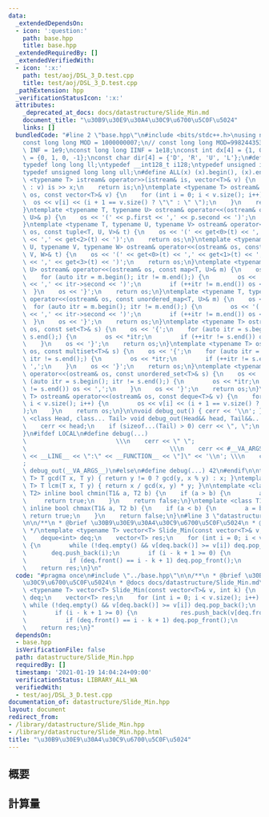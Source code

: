 ```yaml
---
data:
  _extendedDependsOn:
  - icon: ':question:'
    path: base.hpp
    title: base.hpp
  _extendedRequiredBy: []
  _extendedVerifiedWith:
  - icon: ':x:'
    path: test/aoj/DSL_3_D.test.cpp
    title: test/aoj/DSL_3_D.test.cpp
  _pathExtension: hpp
  _verificationStatusIcon: ':x:'
  attributes:
    _deprecated_at_docs: docs/datastructure/Slide_Min.md
    document_title: "\u30B9\u30E9\u30A4\u30C9\u6700\u5C0F\u5024"
    links: []
  bundledCode: "#line 2 \"base.hpp\"\n#include <bits/stdc++.h>\nusing namespace std;\n\
    const long long MOD = 1000000007;\n// const long long MOD=998244353;\nconst int\
    \ INF = 1e9;\nconst long long IINF = 1e18;\nconst int dx[4] = {1, 0, -1, 0}, dy[4]\
    \ = {0, 1, 0, -1};\nconst char dir[4] = {'D', 'R', 'U', 'L'};\n#define LOCAL\n\
    typedef long long ll;\ntypedef __int128_t i128;\ntypedef unsigned int uint;\n\
    typedef unsigned long long ull;\n#define ALL(x) (x).begin(), (x).end()\n\ntemplate\
    \ <typename T> istream& operator>>(istream& is, vector<T>& v) {\n    for (T& x\
    \ : v) is >> x;\n    return is;\n}\ntemplate <typename T> ostream& operator<<(ostream&\
    \ os, const vector<T>& v) {\n    for (int i = 0; i < v.size(); i++) {\n      \
    \  os << v[i] << (i + 1 == v.size() ? \"\" : \" \");\n    }\n    return os;\n\
    }\ntemplate <typename T, typename U> ostream& operator<<(ostream& os, const pair<T,\
    \ U>& p) {\n    os << '(' << p.first << ',' << p.second << ')';\n    return os;\n\
    }\ntemplate <typename T, typename U, typename V> ostream& operator<<(ostream&\
    \ os, const tuple<T, U, V>& t) {\n    os << '(' << get<0>(t) << ',' << get<1>(t)\
    \ << ',' << get<2>(t) << ')';\n    return os;\n}\ntemplate <typename T, typename\
    \ U, typename V, typename W> ostream& operator<<(ostream& os, const tuple<T, U,\
    \ V, W>& t) {\n    os << '(' << get<0>(t) << ',' << get<1>(t) << ',' << get<2>(t)\
    \ << ',' << get<3>(t) << ')';\n    return os;\n}\ntemplate <typename T, typename\
    \ U> ostream& operator<<(ostream& os, const map<T, U>& m) {\n    os << '{';\n\
    \    for (auto itr = m.begin(); itr != m.end();) {\n        os << '(' << itr->first\
    \ << ',' << itr->second << ')';\n        if (++itr != m.end()) os << ',';\n  \
    \  }\n    os << '}';\n    return os;\n}\ntemplate <typename T, typename U> ostream&\
    \ operator<<(ostream& os, const unordered_map<T, U>& m) {\n    os << '{';\n  \
    \  for (auto itr = m.begin(); itr != m.end();) {\n        os << '(' << itr->first\
    \ << ',' << itr->second << ')';\n        if (++itr != m.end()) os << ',';\n  \
    \  }\n    os << '}';\n    return os;\n}\ntemplate <typename T> ostream& operator<<(ostream&\
    \ os, const set<T>& s) {\n    os << '{';\n    for (auto itr = s.begin(); itr !=\
    \ s.end();) {\n        os << *itr;\n        if (++itr != s.end()) os << ',';\n\
    \    }\n    os << '}';\n    return os;\n}\ntemplate <typename T> ostream& operator<<(ostream&\
    \ os, const multiset<T>& s) {\n    os << '{';\n    for (auto itr = s.begin();\
    \ itr != s.end();) {\n        os << *itr;\n        if (++itr != s.end()) os <<\
    \ ',';\n    }\n    os << '}';\n    return os;\n}\ntemplate <typename T> ostream&\
    \ operator<<(ostream& os, const unordered_set<T>& s) {\n    os << '{';\n    for\
    \ (auto itr = s.begin(); itr != s.end();) {\n        os << *itr;\n        if (++itr\
    \ != s.end()) os << ',';\n    }\n    os << '}';\n    return os;\n}\ntemplate <typename\
    \ T> ostream& operator<<(ostream& os, const deque<T>& v) {\n    for (int i = 0;\
    \ i < v.size(); i++) {\n        os << v[i] << (i + 1 == v.size() ? \"\" : \" \"\
    );\n    }\n    return os;\n}\n\nvoid debug_out() { cerr << '\\n'; }\ntemplate\
    \ <class Head, class... Tail> void debug_out(Head&& head, Tail&&... tail) {\n\
    \    cerr << head;\n    if (sizeof...(Tail) > 0) cerr << \", \";\n    debug_out(move(tail)...);\n\
    }\n#ifdef LOCAL\n#define debug(...)                                          \
    \                         \\\n    cerr << \" \";                             \
    \                                        \\\n    cerr << #__VA_ARGS__ << \" :[\"\
    \ << __LINE__ << \":\" << __FUNCTION__ << \"]\" << '\\n'; \\\n    cerr << \" \"\
    ;                                                                     \\\n   \
    \ debug_out(__VA_ARGS__)\n#else\n#define debug(...) 42\n#endif\n\ntemplate <typename\
    \ T> T gcd(T x, T y) { return y != 0 ? gcd(y, x % y) : x; }\ntemplate <typename\
    \ T> T lcm(T x, T y) { return x / gcd(x, y) * y; }\n\ntemplate <class T1, class\
    \ T2> inline bool chmin(T1& a, T2 b) {\n    if (a > b) {\n        a = b;\n   \
    \     return true;\n    }\n    return false;\n}\ntemplate <class T1, class T2>\
    \ inline bool chmax(T1& a, T2 b) {\n    if (a < b) {\n        a = b;\n       \
    \ return true;\n    }\n    return false;\n}\n#line 3 \"datastructure/Slide_Min.hpp\"\
    \n\n/**\n * @brief \u30B9\u30E9\u30A4\u30C9\u6700\u5C0F\u5024\n * @docs docs/datastructure/Slide_Min.md\n\
    \ */\ntemplate <typename T> vector<T> Slide_Min(const vector<T>& v, int k) {\n\
    \    deque<int> deq;\n    vector<T> res;\n    for (int i = 0; i < v.size(); i++)\
    \ {\n        while (!deq.empty() && v[deq.back()] >= v[i]) deq.pop_back();\n \
    \       deq.push_back(i);\n        if (i - k + 1 >= 0) {\n            res.push_back(v[deq.front()]);\n\
    \            if (deq.front() == i - k + 1) deq.pop_front();\n        }\n    }\n\
    \    return res;\n}\n"
  code: "#pragma once\n#include \"../base.hpp\"\n\n/**\n * @brief \u30B9\u30E9\u30A4\
    \u30C9\u6700\u5C0F\u5024\n * @docs docs/datastructure/Slide_Min.md\n */\ntemplate\
    \ <typename T> vector<T> Slide_Min(const vector<T>& v, int k) {\n    deque<int>\
    \ deq;\n    vector<T> res;\n    for (int i = 0; i < v.size(); i++) {\n       \
    \ while (!deq.empty() && v[deq.back()] >= v[i]) deq.pop_back();\n        deq.push_back(i);\n\
    \        if (i - k + 1 >= 0) {\n            res.push_back(v[deq.front()]);\n \
    \           if (deq.front() == i - k + 1) deq.pop_front();\n        }\n    }\n\
    \    return res;\n}"
  dependsOn:
  - base.hpp
  isVerificationFile: false
  path: datastructure/Slide_Min.hpp
  requiredBy: []
  timestamp: '2021-01-19 14:04:24+09:00'
  verificationStatus: LIBRARY_ALL_WA
  verifiedWith:
  - test/aoj/DSL_3_D.test.cpp
documentation_of: datastructure/Slide_Min.hpp
layout: document
redirect_from:
- /library/datastructure/Slide_Min.hpp
- /library/datastructure/Slide_Min.hpp.html
title: "\u30B9\u30E9\u30A4\u30C9\u6700\u5C0F\u5024"
---
```

## 概要

## 計算量